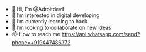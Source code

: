 - 👋 Hi, I’m @Adroitdevil
- 👀 I’m interested in digital developing
- 🌱 I’m currently learning to hack
- 💞️ I’m looking to collaborate on new ideas
- 📫 How to reach me https://api.whatsapp.com/send?phone=+919447486372

<!---
Adroitdevil/Adroitdevil is a ✨ special ✨ repository because its `README.md` (this file) appears on your GitHub profile.
You can click the Preview link to take a look at your changes.
--->

